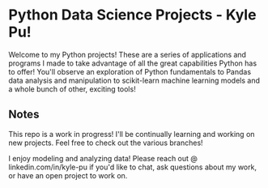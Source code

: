 # Python Data Science Projects - Kyle Pu!
Welcome to my Python projects! These are a series of applications and programs I made to take advantage of all the great capabilities Python has to offer! You'll observe an exploration of Python fundamentals to Pandas data analysis and manipulation to scikit-learn machine learning models and a whole bunch of other, exciting tools!

## Notes
This repo is a work in progress! I'll be continually learning and working on new projects. Feel free to check out the various branches!

I enjoy modeling and analyzing data! Please reach out @ linkedin.com/in/kyle-pu if you'd like to chat, ask questions about my work, or have an open project to work on.

